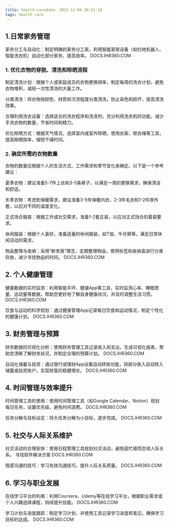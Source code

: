 ```yaml
---
title: health-caredate: 2022-11-04 20:51:18
tags: health care
---
```

## 1.日常家务管理

家务分工与自动化：制定明确的家务分工表，利用智能家居设备（如扫地机器人、智能洗衣机）自动化部分家务，提高效率。 
DOCS.IHR360.COM

### 1. 优化衣物的穿脱、清洗和晾晒流程

制定清洗计划：根据个人或家庭成员的衣物更换频率，制定每周的洗衣计划，避免衣物堆积，减轻一次性清洗的大量工作。

分类清洗：将衣物按颜色、材质和污渍程度分类清洗，防止染色和损坏，提高清洗效果。

合理利用洗衣设备：选择适合的洗衣程序和洗涤剂，充分利用洗衣机的功能，减少手洗衣物的数量，节省时间和精力。

优化晾晒方式：根据天气情况，选择室内或室外晾晒，使用衣架、晾衣绳等工具，提高晾晒效率，缩短干燥时间。

### 2. 确定所需的衣物数量

衣物的数量应根据个人的生活方式、工作需求和季节变化来确定。以下是一个参考建议：

夏季衣物：建议准备5-7件上衣和3-5条裤子，以满足一周的更换需求，确保清洁和舒适。

冬季衣物：考虑到保暖需求，建议准备3-5件保暖内衣、2-3件毛衣和1-2件厚外套，以应对不同的温度变化。

正式场合服装：根据工作或社交需求，准备1-2套正装，以应对正式场合的着装要求。

休闲服装：根据个人喜好，准备适量的休闲服装，如T恤、牛仔裤等，满足日常休闲活动的需求。

物品整理与收纳：采用“断舍离”理念，定期整理物品，使用标签和收纳盒进行分类存放，减少寻找物品的时间。 
DOCS.IHR360.COM

## 2. 个人健康管理

健康数据的实时监测：利用智能手环、健康App等工具，实时监测心率、睡眠质量、运动量等数据，帮助您更好地了解自身健康状况，并及时调整生活习惯。 
DOCS.IHR360.COM

饮食与运动的科学规划：通过健康管理App记录每日饮食和运动情况，制定个性化的健康计划。 
DOCS.IHR360.COM

## 3. 财务管理与预算

财务数据的可视化分析：使用财务管理工具记录收入和支出，生成可视化报表，帮助您清晰了解财务状况，并制定合理的预算计划。 
DOCS.IHR360.COM

自动化储蓄与投资：通过银行或理财App设置自动转账功能，将部分收入自动转入储蓄或投资账户，实现财富的稳健增长。 
DOCS.IHR360.COM

## 4. 时间管理与效率提升

时间管理工具的使用：使用时间管理工具（如Google Calendar、Notion）规划每日任务，设置优先级，避免时间浪费。 
DOCS.IHR360.COM

任务分解与目标设定：将大任务分解为小目标，逐步完成。 
DOCS.IHR360.COM

## 5. 社交与人际关系维护

社交活动的合理安排：使用日程管理工具规划社交活动，避免因忙碌而忽视人际关系。 
寻找软件解决方案
DOCS.IHR360.COM

情感沟通的技巧：学习有效沟通技巧，提升人际关系质量。 
DOCS.IHR360.COM

## 6. 学习与职业发展

在线学习平台的利用：利用Coursera、Udemy等在线学习平台，根据职业需求或个人兴趣选择课程，持续提升技能。 
DOCS.IHR360.COM

学习计划与进度跟踪：制定学习计划，并使用工具记录学习进度和笔记，确保学习目标的达成。 
DOCS.IHR360.COM